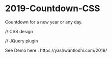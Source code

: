# 2019-Countdown-CSS
Countdown for a new year or any day.
<p> // CSS design </p>
<p> // JQuery plugin </p>
<p> See Demo here : https://yashwantlodhi.com/2019/ </p>


